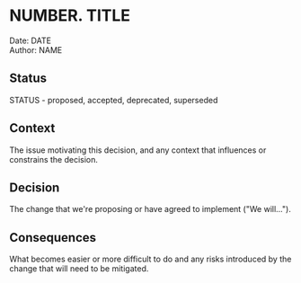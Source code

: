 # NUMBER. TITLE

Date: DATE
<br />
Author: NAME

## Status

STATUS - proposed, accepted, deprecated, superseded

## Context

The issue motivating this decision, and any context that influences or constrains the decision.

## Decision

The change that we're proposing or have agreed to implement ("We will...").

## Consequences

What becomes easier or more difficult to do and any risks introduced by the change that will need to be mitigated.
